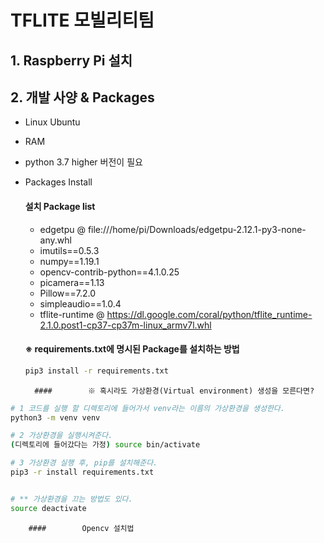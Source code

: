 # TFLITE 모빌리티팀



## 1. Raspberry Pi 설치





## 2. 개발 사양 & Packages

- Linux Ubuntu 

- RAM

- python 3.7 higher 버전이 필요

- Packages Install

  #### 설치 Package list

  - edgetpu @ file:///home/pi/Downloads/edgetpu-2.12.1-py3-none-any.whl
  - imutils==0.5.3
  - numpy==1.19.1
  - opencv-contrib-python==4.1.0.25
  - picamera==1.13
  - Pillow==7.2.0
  - simpleaudio==1.0.4
  - tflite-runtime @ https://dl.google.com/coral/python/tflite_runtime-2.1.0.post1-cp37-cp37m-linux_armv7l.whl

  ####  ※ requirements.txt에 명시된 Package를 설치하는 방법

  ```bash
  pip3 install -r requirements.txt
  ```



		#### 		※ 혹시라도 가상환경(Virtual environment) 생성을 모른다면? 

```bash
# 1 코드를 실행 할 디렉토리에 들어가서 venv라는 이름의 가상환경을 생성한다.
python3 -m venv venv

# 2 가상환경을 실행시켜준다.
(디렉토리에 들어갔다는 가정) source bin/activate

# 3 가상환경 실행 후, pip를 설치해준다.
pip3 -r install requirements.txt


# ** 가상환경을 끄는 방법도 있다.
source deactivate

```





		#### 		Opencv 설치법

```

```







